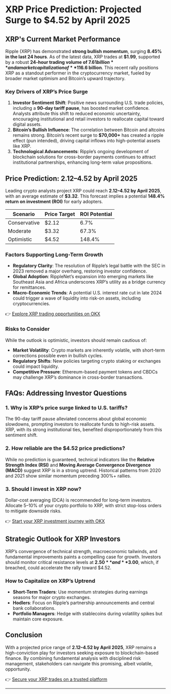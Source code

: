 # XRP Price Prediction: Projected Surge to $4.52 by April 2025  

## XRP's Current Market Performance  
Ripple (XRP) has demonstrated **strong bullish momentum**, surging **8.45% in the last 24 hours**. As of the latest data, XRP trades at **$1.99**, supported by a robust **24-hour trading volume of $7.61 billion** and a market capitalization of **$116.6 billion**. This recent rally positions XRP as a standout performer in the cryptocurrency market, fueled by broader market optimism and Bitcoin’s upward trajectory.  

### Key Drivers of XRP’s Price Surge  
1. **Investor Sentiment Shift**: Positive news surrounding U.S. trade policies, including a **90-day tariff pause**, has boosted market confidence. Analysts attribute this shift to reduced economic uncertainty, encouraging institutional and retail investors to reallocate capital toward digital assets.  
2. **Bitcoin’s Bullish Influence**: The correlation between Bitcoin and altcoins remains strong. Bitcoin’s recent surge to **$70,000+** has created a ripple effect (pun intended), driving capital inflows into high-potential assets like XRP.  
3. **Technological Advancements**: Ripple’s ongoing development of blockchain solutions for cross-border payments continues to attract institutional partnerships, enhancing long-term value propositions.  

## Price Prediction: $2.12–$4.52 by April 2025  
Leading crypto analysts project XRP could reach **$2.12–$4.52 by April 2025**, with an average estimate of **$3.32**. This forecast implies a potential **148.4% return on investment (ROI)** for early adopters.  

| Scenario        | Price Target | ROI Potential |  
|-----------------|--------------|---------------|  
| Conservative    | $2.12        | 6.7%          |  
| Moderate        | $3.32        | 67.3%         |  
| Optimistic      | $4.52        | 148.4%        |  

### Factors Supporting Long-Term Growth  
- **Regulatory Clarity**: The resolution of Ripple’s legal battle with the SEC in 2023 removed a major overhang, restoring investor confidence.  
- **Global Adoption**: RippleNet’s expansion into emerging markets like Southeast Asia and Africa underscores XRP’s utility as a bridge currency for remittances.  
- **Macro-Economic Trends**: A potential U.S. interest rate cut in late 2024 could trigger a wave of liquidity into risk-on assets, including cryptocurrencies.  

👉 [Explore XRP trading opportunities on OKX](https://bit.ly/okx-bonus)  

### Risks to Consider  
While the outlook is optimistic, investors should remain cautious of:  
- **Market Volatility**: Crypto markets are inherently volatile, with short-term corrections possible even in bullish cycles.  
- **Regulatory Shifts**: New policies targeting crypto staking or exchanges could impact liquidity.  
- **Competitive Pressure**: Ethereum-based payment tokens and CBDCs may challenge XRP’s dominance in cross-border transactions.  

## FAQs: Addressing Investor Questions  

### 1. **Why is XRP’s price surge linked to U.S. tariffs?**  
The 90-day tariff pause alleviated concerns about global economic slowdowns, prompting investors to reallocate funds to high-risk assets. XRP, with its strong institutional ties, benefited disproportionately from this sentiment shift.  

### 2. **How reliable are the $4.52 price predictions?**  
While no prediction is guaranteed, technical indicators like the **Relative Strength Index (RSI)** and **Moving Average Convergence Divergence (MACD)** suggest XRP is in a strong uptrend. Historical patterns from 2020 and 2021 show similar momentum preceding 300%+ rallies.  

### 3. **Should I invest in XRP now?**  
Dollar-cost averaging (DCA) is recommended for long-term investors. Allocate 5–10% of your crypto portfolio to XRP, with strict stop-loss orders to mitigate downside risks.  

👉 [Start your XRP investment journey with OKX](https://bit.ly/okx-bonus)  

## Strategic Outlook for XRP Investors  
XRP’s convergence of technical strength, macroeconomic tailwinds, and fundamental improvements paints a compelling case for growth. Investors should monitor critical resistance levels at **$2.50** and **$3.00**, which, if breached, could accelerate the rally toward $4.52.  

### How to Capitalize on XRP’s Uptrend  
- **Short-Term Traders**: Use momentum strategies during earnings seasons for major crypto exchanges.  
- **Hodlers**: Focus on Ripple’s partnership announcements and central bank collaborations.  
- **Portfolio Managers**: Hedge with stablecoins during volatility spikes but maintain core exposure.  

## Conclusion  
With a projected price range of **$2.12–$4.52 by April 2025**, XRP remains a high-conviction play for investors seeking exposure to blockchain-based finance. By combining fundamental analysis with disciplined risk management, stakeholders can navigate this promising, albeit volatile, opportunity.  

👉 [Secure your XRP trades on a trusted platform](https://bit.ly/okx-bonus)  

---
